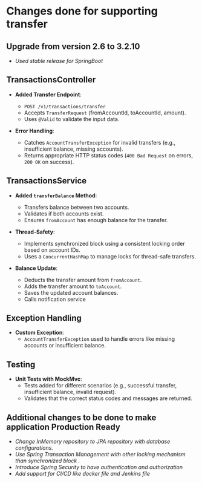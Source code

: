 # Changes done for supporting transfer

## Upgrade from version 2.6 to 3.2.10
- *Used stable release for SpringBoot*

## TransactionsController

- **Added Transfer Endpoint**:
    - `POST /v1/transactions/transfer`
    - Accepts `TransferRequest` (fromAccountId, toAccountId, amount).
    - Uses `@Valid` to validate the input data.

- **Error Handling**:
    - Catches `AccountTransferException` for invalid transfers (e.g., insufficient balance, missing accounts).
    - Returns appropriate HTTP status codes (`400 Bad Request` on errors, `200 OK` on success).

## TransactionsService

- **Added `transferBalance` Method**:
    - Transfers balance between two accounts.
    - Validates if both accounts exist.
    - Ensures `fromAccount` has enough balance for the transfer.

- **Thread-Safety**:
    - Implements synchronized block using a consistent locking order based on account IDs.
    - Uses a `ConcurrentHashMap` to manage locks for thread-safe transfers.

- **Balance Update**:
    - Deducts the transfer amount from `fromAccount`.
    - Adds the transfer amount to `toAccount`.
    - Saves the updated account balances.
    - Calls notification service

## Exception Handling

- **Custom Exception**:
    - `AccountTransferException` used to handle errors like missing accounts or insufficient balance.

## Testing

- **Unit Tests with MockMvc**:
    - Tests added for different scenarios (e.g., successful transfer, insufficient balance, invalid request).
    - Validates that the correct status codes and messages are returned.

## Additional changes to be done to make application Production Ready
- *Change InMemory repository to JPA repository with database configurations.*
- *Use Spring Transaction Management with other locking mechanism than synchronized block .*
- *Introduce Spring Security to have authentication and authorization*
- *Add support for CI/CD like docker file and Jenkins file*
